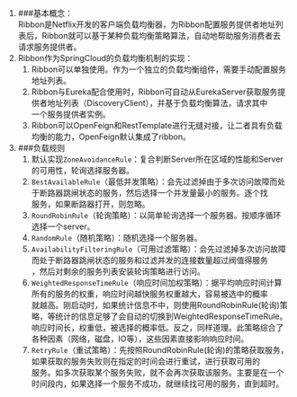 1.  ###基本概念：  
    Ribbon是Netflix开发的客户端负载均衡器，为Ribbon配置服务提供者地址列表后，Ribbon就可以基于某种负载均衡策略算法，自动地帮助服务消费者去  
    请求服务提供者。
2.  Ribbon作为SpringCloud的负载均衡机制的实现：    
    1.  Ribbon可以单独使用。作为一个独立的负载均衡组件，需要手动配置服务地址列表。
    2.  Ribbon与Eureka配合使用时，Ribbon可自动从EurekaServer获取服务提供者地址列表（DiscoveryClient），并基于负载均衡算法，请求其中  
        一个服务提供者实例。
    3.  Ribbon可以OpenFeign和RestTemplate进行无缝对接，让二者具有负载均衡的能力，OpenFeign默认集成了ribbon。    
3.  ###负载规则  
    1. 默认实现`ZoneAvoidanceRule`：复合判断Server所在区域的性能和Server的可用性，轮询选择服务器。    
    2. `BestAvailableRule`（最低并发策略）：会先过滤掉由于多次访问故障而处于断路器跳闸状态的服务，然后选择一个并发量最小的服务。逐个找  
        服务，如果断路器打开，则忽略。
    3. `RoundRobinRule`（轮询策略）：以简单轮询选择一个服务器。按顺序循环选择一个server。
    4. `RandomRule`（随机策略）：随机选择一个服务器。
    5. `AvailabilityFilteringRule`（可用过滤策略）：会先过滤掉多次访问故障而处于断路器跳闸状态的服务和过滤并发的连接数量超过阀值得服务  
       ，然后对剩余的服务列表安装轮询策略进行访问。
    6. `WeightedResponseTimeRule`（响应时间加权策略）：据平均响应时间计算所有的服务的权重，响应时间越快服务权重越大，容易被选中的概率  
        就越高。刚启动时，如果统计信息不中，则使用RoundRobinRule(轮询)策略，等统计的信息足够了会自动的切换到WeightedResponseTimeRule。   
        响应时间长，权重低，被选择的概率低。反之，同样道理。此策略综合了各种因素（网络，磁盘，IO等），这些因素直接影响响应时间。
    7. `RetryRule`（重试策略）：先按照RoundRobinRule(轮询)的策略获取服务，如果获取的服务失败则在指定的时间会进行重试，进行获取可用的   
        服务。如多次获取某个服务失败，就不会再次获取该服务。主要是在一个时间段内，如果选择一个服务不成功，就继续找可用的服务，直到超时。